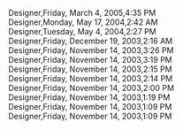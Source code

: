 ﻿Designer,Friday, March 4, 2005,4:35 PM  Designer,Monday, May 17, 2004,2:42 AM  Designer,Tuesday, May 4, 2004,2:27 PM  Designer,Friday, December 19, 2003,2:16 AM  Designer,Friday, November 14, 2003,3:26 PM  Designer,Friday, November 14, 2003,3:19 PM  Designer,Friday, November 14, 2003,2:15 PM  Designer,Friday, November 14, 2003,2:14 PM  Designer,Friday, November 14, 2003,2:00 PM  Designer,Friday, November 14, 2003,1:19 PM  Designer,Friday, November 14, 2003,1:09 PM  Designer,Friday, November 14, 2003,1:09 PM